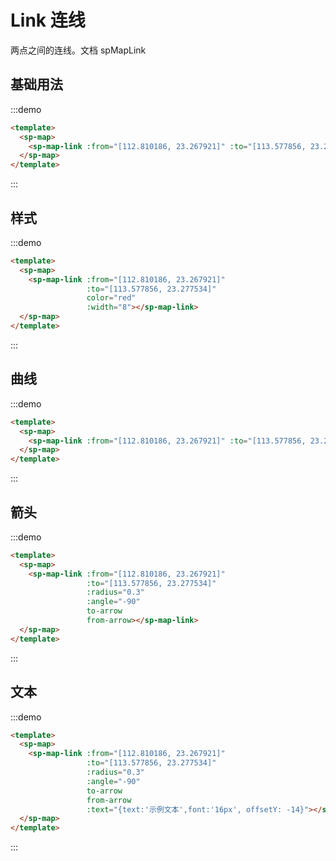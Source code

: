 # Link 连线

两点之间的连线。文档<api-link href="map/sp-map-link"> spMapLink </api-link>

## 基础用法

:::demo
```html
<template>
  <sp-map>
    <sp-map-link :from="[112.810186, 23.267921]" :to="[113.577856, 23.277534]"></sp-map-link>
  </sp-map>
</template>
```
:::


## 样式
:::demo
```html
<template>
  <sp-map>
    <sp-map-link :from="[112.810186, 23.267921]" 
                 :to="[113.577856, 23.277534]"
                 color="red"
                 :width="8"></sp-map-link>
  </sp-map>
</template>
```
:::

## 曲线

:::demo
```html
<template>
  <sp-map>
    <sp-map-link :from="[112.810186, 23.267921]" :to="[113.577856, 23.277534]"  :radius="0.3" :angle="-90"></sp-map-link>
  </sp-map>
</template>
```
:::

## 箭头

:::demo
```html
<template>
  <sp-map>
    <sp-map-link :from="[112.810186, 23.267921]" 
                 :to="[113.577856, 23.277534]" 
                 :radius="0.3" 
                 :angle="-90"
                 to-arrow 
                 from-arrow></sp-map-link>
  </sp-map>
</template>
```
:::

## 文本

:::demo
```html
<template>
  <sp-map>
    <sp-map-link :from="[112.810186, 23.267921]" 
                 :to="[113.577856, 23.277534]" 
                 :radius="0.3" 
                 :angle="-90"
                 to-arrow 
                 from-arrow
                 :text="{text:'示例文本',font:'16px', offsetY: -14}"></sp-map-link>
  </sp-map>
</template>
```
:::
